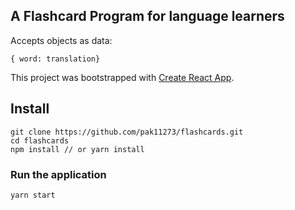## A Flashcard Program for language learners

Accepts objects as data:

```
{ word: translation}
```

This project was bootstrapped with [Create React App](https://github.com/facebook/create-react-app).

## Install

```
git clone https://github.com/pak11273/flashcards.git
cd flashcards
npm install // or yarn install
```

### Run the application

```
yarn start
```
